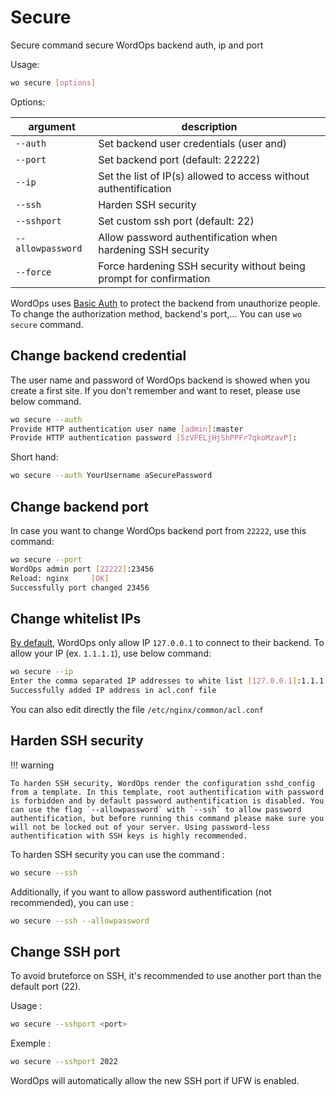 # Secure

Secure command secure WordOps backend auth, ip and port

<asciinema-player src="/images/wosecure.cast" autoplay loop cols="125" rows="30"></asciinema-player>

Usage:

```bash
wo secure [options]
```

Options:

| argument          | description                                                        |
| ----------------- | ------------------------------------------------------------------ |
| `--auth`          | Set backend user credentials (user and)                            |
| `--port`          | Set backend port (default: 22222)                                  |
| `--ip`            | Set the list of IP(s) allowed to access without authentification   |
| `--ssh`           | Harden SSH security                                                |
| `--sshport`       | Set custom ssh port (default: 22)                                  |
| `--allowpassword` | Allow password authentification when hardening SSH security        |
| `--force`         | Force hardening SSH security without being prompt for confirmation |

WordOps uses [Basic Auth](https://docs.nginx.com/nginx/admin-guide/security-controls/configuring-http-basic-authentication/) to protect the backend from unauthorize people. To change the authorization method, backend's port,... You can use `wo secure` command.

## Change backend credential

The user name and password of WordOps backend is showed when you create a first site. If you don't remember and want to reset, please use below command.

```bash
wo secure --auth
Provide HTTP authentication user name [admin]:master
Provide HTTP authentication password [5zVFELjHjShPPFr7qkoMzavP]:
```

Short hand:

```bash
wo secure --auth YourUsername aSecurePassword
```

## Change backend port

In case you want to change WordOps backend port from `22222`, use this command:

```bash
wo secure --port
WordOps admin port [22222]:23456
Reload: nginx     [OK]
Successfully port changed 23456
```

## Change whitelist IPs

[By default](https://github.com/WordOps/WordOps/blob/master/wo/cli/templates/acl.mustache), WordOps only allow IP `127.0.0.1` to connect to their backend. To allow your IP (ex. `1.1.1.1`), use below command:

```bash
wo secure --ip
Enter the comma separated IP addresses to white list [127.0.0.1]:1.1.1.1
Successfully added IP address in acl.conf file
```

You can also edit directly the file `/etc/nginx/common/acl.conf`

## Harden SSH security

<!-- prettier-ignore -->
!!! warning

    To harden SSH security, WordOps render the configuration sshd_config from a template. In this template, root authentification with password is forbidden and by default password authentification is disabled. You can use the flag `--allowpassword` with `--ssh` to allow password authentification, but before running this command please make sure you will not be locked out of your server. Using password-less authentification with SSH keys is highly recommended.

<!-- prettier-ignore-end -->

To harden SSH security you can use the command :

```bash
wo secure --ssh
```

Additionally, if you want to allow password authentification (not recommended), you can use :

```bash
wo secure --ssh --allowpassword
```

## Change SSH port

To avoid bruteforce on SSH, it's recommended to use another port than the default port (22).

Usage :

```bash
wo secure --sshport <port>
```

Exemple :

```bash
wo secure --sshport 2022
```

WordOps will automatically allow the new SSH port if UFW is enabled.
